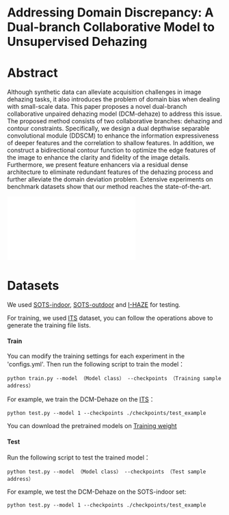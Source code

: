 Addressing Domain Discrepancy: A Dual-branch Collaborative Model to Unsupervised Dehazing
===========================

Abstract
===========================

Although synthetic data can alleviate acquisition challenges in image dehazing tasks, it also introduces the problem of domain bias when dealing with small-scale data. This paper proposes a novel dual-branch collaborative unpaired dehazing model (DCM-dehaze) to address this issue. The proposed method consists of two collaborative branches: dehazing and contour constraints. Specifically, we design a dual depthwise separable convolutional module (DDSCM) to enhance the information expressiveness of deeper features and the correlation to shallow features. In addition, we construct a bidirectional contour function to optimize the edge features of the image to enhance the clarity and fidelity of the image details. Furthermore, we present feature enhancers via a residual dense architecture to eliminate redundant features of the dehazing process and further alleviate the domain deviation problem. Extensive experiments on benchmark datasets show that our method reaches the state-of-the-art.

![图片1](fig_3.pdf)

Datasets
===========================
We used [SOTS-indoor](https://sites.google.com/view/reside-dehaze-datasets/reside-v0), [SOTS-outdoor](https://sites.google.com/view/reside-dehaze-datasets/reside-v0)  and [I-HAZE](https://data.vision.ee.ethz.ch/cvl/ntire18//i-haze/) for testing.  

For training, we used [ITS](https://sites.google.com/view/reside-dehaze-datasets/reside-standard) dataset, you can follow the operations above to generate the training file lists.

#### Train
You can modify the training settings for each experiment in the 'configs.yml'. Then run the following script to train the model：
```
python train.py --model （Model class） --checkpoints （Training sample address）
```

For example, we train the DCM-Dehaze on the [ITS](https://sites.google.com/view/reside-dehaze-datasets/reside-standard)：
```
python test.py --model 1 --checkpoints ./checkpoints/test_example
```
You can download the pretrained models on [Training weight](https://pan.baidu.com/s/1dghKt-Dasr5XM_0VOF4miQ)

#### Test
Run the following script to test the trained model：
```
python test.py --model （Model class） --checkpoints （Test sample address）
```
For example, we test the DCM-Dehaze on the SOTS-indoor set:
```
python test.py --model 1 --checkpoints ./checkpoints/test_example
```
